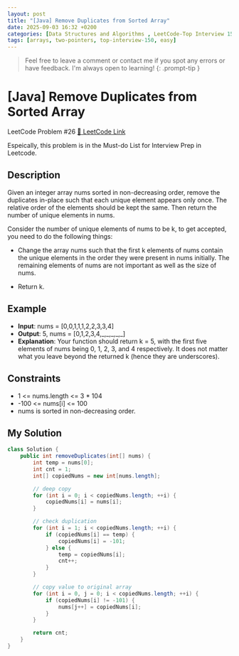 ```yaml
---
layout: post
title: "[Java] Remove Duplicates from Sorted Array"
date: 2025-09-03 16:32 +0200
categories: [Data Structures and Algorithms , LeetCode-Top Interview 150]
tags: [arrays, two-pointers, top-interview-150, easy]
---
```



> Feel free to leave a comment or contact me if you spot any errors or have feedback. I'm always open to learning!
{: .prompt-tip }
 

# [Java] Remove Duplicates from Sorted Array

LeetCode Problem #26 [🔗 LeetCode Link](https://leetcode.com/problems/remove-duplicates-from-sorted-array/description/?envType=study-plan-v2&envId=top-interview-150)


Espeically, this problem is in the Must-do List for Interview Prep in Leetcode. 


## Description

Given an integer array nums sorted in non-decreasing order, remove the duplicates in-place such that each unique element appears only once. The relative order of the elements should be kept the same. Then return the number of unique elements in nums.

Consider the number of unique elements of nums to be k, to get accepted, you need to do the following things:


- Change the array nums such that the first k elements of nums contain the unique elements in the order they were present in nums initially. The remaining elements of nums are not important as well as the size of nums.

- Return k.


## Example


* **Input**: nums = [0,0,1,1,1,2,2,3,3,4]
* **Output**: 5, nums = [0,1,2,3,4,\_,\_,\_,\_,\_]
* **Explanation**: Your function should return k = 5, with the first five elements of nums being 0, 1, 2, 3, and 4 respectively. It does not matter what you leave beyond the returned k (hence they are underscores).


## Constraints

- 1 <= nums.length <= 3 * 104
- -100 <= nums[i] <= 100
- nums is sorted in non-decreasing order.


## My Solution

```java
class Solution {
    public int removeDuplicates(int[] nums) {
        int temp = nums[0];
        int cnt = 1;
        int[] copiedNums = new int[nums.length];

        // deep copy
        for (int i = 0; i < copiedNums.length; ++i) {
            copiedNums[i] = nums[i];
        }

        // check duplication
        for (int i = 1; i < copiedNums.length; ++i) {
            if (copiedNums[i] == temp) {
                copiedNums[i] = -101;
            } else {
                temp = copiedNums[i];
                cnt++;
            }
        }

        // copy value to original array
        for (int i = 0, j = 0; i < copiedNums.length; ++i) {
            if (copiedNums[i] != -101) {
                nums[j++] = copiedNums[i];
            }
        }

        return cnt;
    }
}
```

